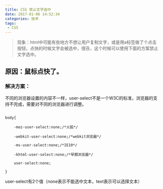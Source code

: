 ```yaml
---
title: CSS 禁止文字选中
date: 2017-01-06 14:52:34
categories: 技术
tags:
 - CSS
---
```


<blockquote class="blockquote-center">

现象：html中可能有些地方不想让用户复制文字，或是用a标签做了个点击按钮，点快的时候文字会被选中，很丑，这个时候可以使用下面的方案禁止文字选中。

</blockquote>

<!--more-->


## 原因：鼠标点快了。

### 解决方案：

不同的浏览器设置的内容不一样，user-select不是一个W3C的标准，浏览器的支持不完成，需要对不同的浏览器进行调整。

```

body{

	-moz-user-select:none;/*火狐*/

	-webkit-user-select:none;/*webkit浏览器*/

	-ms-user-select:none;/*IE10*/

	-khtml-user-select:none;/*早期浏览器*/

	user-select:none;

}

```
user-select有2个值（none表示不能选中文本，text表示可以选择文本）